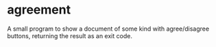 # agreement
A small program to show a document of some kind with agree/disagree buttons, returning the result as an exit code.
